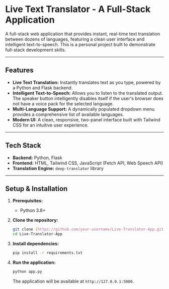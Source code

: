 # Live Text Translator - A Full-Stack Application

A full-stack web application that provides instant, real-time text translation between dozens of languages, featuring a clean user interface and intelligent text-to-speech. This is a personal project built to demonstrate full-stack development skills.

---

## Features

- **Live Text Translation:** Instantly translates text as you type, powered by a Python and Flask backend.
- **Intelligent Text-to-Speech:** Allows you to listen to the translated output. The speaker button intelligently disables itself if the user's browser does not have a voice pack for the selected language.
- **Multi-Language Support:** A dynamically populated dropdown menu provides a comprehensive list of available languages.
- **Modern UI:** A clean, responsive, two-panel interface built with Tailwind CSS for an intuitive user experience.

---

## Tech Stack

- **Backend:** Python, Flask
- **Frontend:** HTML, Tailwind CSS, JavaScript (Fetch API, Web Speech API)
- **Translation Engine:** `deep-translator` library

---

## Setup & Installation

1.  **Prerequisites:**
    - Python 3.8+

2.  **Clone the repository:**
    ```bash
    git clone [https://github.com/your-username/Live-Translator-App.git](https://github.com/your-username/Live-Translator-App.git)
    cd Live-Translator-App
    ```

3.  **Install dependencies:**
    ```bash
    pip install -r requirements.txt
    ```
    
4.  **Run the application:**
    ```bash
    python app.py
    ```
    The application will be available at `http://127.0.0.1:5000`.

